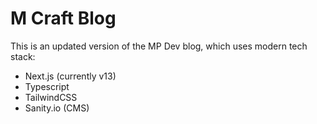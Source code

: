 # M Craft Blog 

This is an updated version of the MP Dev blog, which uses modern tech stack:

- Next.js (currently v13)
- Typescript
- TailwindCSS
- Sanity.io (CMS)

